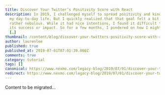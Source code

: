 ```yaml
---
title: Discover Your Twitter’s Positivity Score with React
description: In 2019, I challenged myself to spread positivity and kindness in
  my day-to-day life. But I quickly realized that that goal felt a bit vague and
  rather nebulous. While it had nice intentions, I found it difficult to judge
  its success or impact. So for a few months, I pondered on how I might measure
  […]
thumbnail: /content/blog/discover-your-twitters-positivity-score-with-react-dr/Twitter-Positivity-Score_1200x675.jpg
author: laurenlee
published: true
published_at: 2019-07-01T07:01:39.000Z
comments: true
category: tutorial
tags: []
canonical: https://www.nexmo.com/legacy-blog/2019/07/01/discover-your-twitters-positivity-score-with-react-dr
redirect: https://www.nexmo.com/legacy-blog/2019/07/01/discover-your-twitters-positivity-score-with-react-dr
---
```


Content to be migrated...
